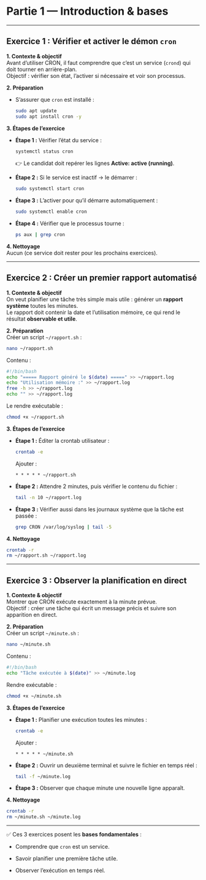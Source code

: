 # Partie 1 — Introduction & bases

---

## Exercice 1 : Vérifier et activer le démon `cron`

**1. Contexte & objectif**  
Avant d’utiliser CRON, il faut comprendre que c’est un service (`crond`) qui doit tourner en arrière-plan.  
Objectif : vérifier son état, l’activer si nécessaire et voir son processus.

**2. Préparation**

- S’assurer que `cron` est installé :
  
  ```bash
  sudo apt update
  sudo apt install cron -y
  ```

**3. Étapes de l’exercice**

- **Étape 1 :** Vérifier l’état du service :
  
  ```bash
  systemctl status cron
  ```
  
  👉 Le candidat doit repérer les lignes **Active: active (running)**.

- **Étape 2 :** Si le service est inactif → le démarrer :
  
  ```bash
  sudo systemctl start cron
  ```

- **Étape 3 :** L’activer pour qu’il démarre automatiquement :
  
  ```bash
  sudo systemctl enable cron
  ```

- **Étape 4 :** Vérifier que le processus tourne :
  
  ```bash
  ps aux | grep cron
  ```

**4. Nettoyage**  
Aucun (ce service doit rester pour les prochains exercices).

---

## Exercice 2 : Créer un premier rapport automatisé

**1. Contexte & objectif**  
On veut planifier une tâche très simple mais utile : générer un **rapport système** toutes les minutes.  
Le rapport doit contenir la date et l’utilisation mémoire, ce qui rend le résultat **observable et utile**.

**2. Préparation**  
Créer un script `~/rapport.sh` :

```bash
nano ~/rapport.sh
```

Contenu :

```bash
#!/bin/bash
echo "===== Rapport généré le $(date) =====" >> ~/rapport.log
echo "Utilisation mémoire :" >> ~/rapport.log
free -h >> ~/rapport.log
echo "" >> ~/rapport.log
```

Le rendre exécutable :

```bash
chmod +x ~/rapport.sh
```

**3. Étapes de l’exercice**

- **Étape 1 :** Éditer la crontab utilisateur :
  
  ```bash
  crontab -e
  ```
  
  Ajouter :
  
  ```
  * * * * * ~/rapport.sh
  ```

- **Étape 2 :** Attendre 2 minutes, puis vérifier le contenu du fichier :
  
  ```bash
  tail -n 10 ~/rapport.log
  ```

- **Étape 3 :** Vérifier aussi dans les journaux système que la tâche est passée :
  
  ```bash
  grep CRON /var/log/syslog | tail -5
  ```

**4. Nettoyage**

```bash
crontab -r
rm ~/rapport.sh ~/rapport.log
```

---

## Exercice 3 : Observer la planification en direct

**1. Contexte & objectif**  
Montrer que CRON exécute exactement à la minute prévue.  
Objectif : créer une tâche qui écrit un message précis et suivre son apparition en direct.

**2. Préparation**  
Créer un script `~/minute.sh` :

```bash
nano ~/minute.sh
```

Contenu :

```bash
#!/bin/bash
echo "Tâche exécutée à $(date)" >> ~/minute.log
```

Rendre exécutable :

```bash
chmod +x ~/minute.sh
```

**3. Étapes de l’exercice**

- **Étape 1 :** Planifier une exécution toutes les minutes :
  
  ```bash
  crontab -e
  ```
  
  Ajouter :
  
  ```
  * * * * * ~/minute.sh
  ```

- **Étape 2 :** Ouvrir un deuxième terminal et suivre le fichier en temps réel :
  
  ```bash
  tail -f ~/minute.log
  ```

- **Étape 3 :** Observer que chaque minute une nouvelle ligne apparaît.

**4. Nettoyage**

```bash
crontab -r
rm ~/minute.sh ~/minute.log
```

---

✅ Ces 3 exercices posent les **bases fondamentales** :

- Comprendre que `cron` est un service.

- Savoir planifier une première tâche utile.

- Observer l’exécution en temps réel.
